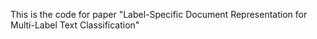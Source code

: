 This is the code for paper "Label-Specific Document Representation for Multi-Label Text Classification"
